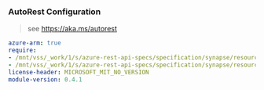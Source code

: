 ### AutoRest Configuration

> see https://aka.ms/autorest

``` yaml
azure-arm: true
require:
- /mnt/vss/_work/1/s/azure-rest-api-specs/specification/synapse/resource-manager/readme.md
- /mnt/vss/_work/1/s/azure-rest-api-specs/specification/synapse/resource-manager/readme.go.md
license-header: MICROSOFT_MIT_NO_VERSION
module-version: 0.4.1

```